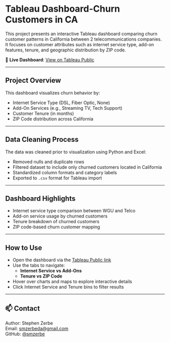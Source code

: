 # Tableau Dashboard-Churn Customers in CA 

This project presents an interactive Tableau dashboard comparing churn customer patterns in California between 2 telecommunications companies. It focuses on customer attributes such as internet service type, add-on features, tenure, and geographic distribution by ZIP code.

🔗 **Live Dashboard**: [View on Tableau Public](https://public.tableau.com/app/profile/stephen.zerbe/viz/D210SMZ/ChurnCustomersinCAComparisonbetweenWGUandTelco)

---

## Project Overview

This dashboard visualizes churn behavior by:

- Internet Service Type (DSL, Fiber Optic, None)
- Add-On Services (e.g., Streaming TV, Tech Support)
- Customer Tenure (in months)
- ZIP Code distribution across California

---

## Data Cleaning Process

The data was cleaned prior to visualization using Python and Excel:

- Removed nulls and duplicate rows
- Filtered dataset to include only churned customers located in California
- Standardized column formats and category labels
- Exported to `.csv` format for Tableau import

---

## Dashboard Highlights

- Internet service type comparison between WGU and Telco
- Add-on service usage by churned customers
- Tenure breakdown of churned customers
- ZIP code-based churn customer mapping

---

## How to Use

- Open the dashboard via the [Tableau Public link](https://public.tableau.com/app/profile/stephen.zerbe/viz/D210SMZ/ChurnCustomersinCAComparisonbetweenWGUandTelco)
- Use the tabs to navigate:
  - **Internet Service vs Add-Ons**
  - **Tenure vs ZIP Code**
- Hover over charts and maps to explore interactive details
- Click Internet Service and Tenure bins to filter results

---

## 📫 Contact

Author: Stephen Zerbe  
Email: smzerbeda@gmail.com  
GitHub: [@smzerbe](https://github.com/smzerbe)
